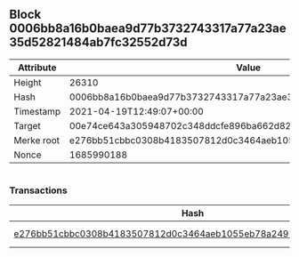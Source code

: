 ## Block 0006bb8a16b0baea9d77b3732743317a77a23ae35d52821484ab7fc32552d73d

Attribute | Value
--- | ---
Height | 26310
Hash | 0006bb8a16b0baea9d77b3732743317a77a23ae35d52821484ab7fc32552d73d
Timestamp | 2021-04-19T12:49:07+00:00
Target | 00e74ce643a305948702c348ddcfe896ba662d82c1a228faf4ad12250f07334e
Merke root | e276bb51cbbc0308b4183507812d0c3464aeb1055eb78a2497d4c67f48779278
Nonce | 1685990188

```

```

### Transactions

Hash | Amount
--- | ---
[e276bb51cbbc0308b4183507812d0c3464aeb1055eb78a2497d4c67f48779278](e276bb51cbbc0308b4183507812d0c3464aeb1055eb78a2497d4c67f48779278.md) | 10.00000000 SKEPTI 
